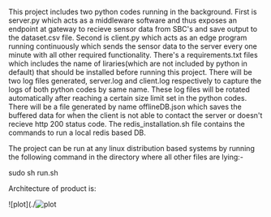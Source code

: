This project includes two python codes running in the background.
First is server.py which acts as a middleware software and thus exposes an endpoint at gateway to recieve sensor data from SBC's and save output to the dataset.csv file.
Second is client.py which acts as an edge program running continuously which sends the sensor data to the server every one minute with all other required functionality.
There's a requirements.txt files which includes the name of liraries(which are not included by python in default) that should be installed before running this project.
There will be two log files generated, server.log and client.log respectively to capture the logs of both python codes by same name. These log files will be rotated automatically after reaching a certain size limit set in the python codes.
There will be a file generated by name offlineDB.json which saves the buffered data for when the client is not able to contact the server or doesn't recieve http 200 status code.
The redis_installation.sh file contains the commands to run a local redis based DB.

The project can be run at any linux distribution based systems by running the following command in the directory where all other files are lying:-

sudo sh run.sh

Architecture of product is: 

![plot](./![plot](./Jharavi007/PythonProjects/edge_program.io)
